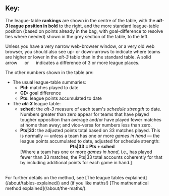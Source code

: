 ## Key:

The league-table **rankings** are shown in the centre of the table, with the **_alt-3_ league position in bold** to the right, and the more standard league-table position (based on points already in the bag, with goal-difference to resolve ties where needed) shown in the grey section of the table, to the left.

Unless you have a very narrow web-browser window, or a very old web browser, you should also see up- or down-arrows to indicate where teams are higher or lower in the *alt-3* table than in the standard table. A solid arrow <img src="/assets/images/up2.svg" width="15"> or <img src="/assets/images/down2.svg" width="15"> indicates a difference of 3 or more league places.

The other numbers shown in the table are:

<ul>
	<li>The usual league-table summaries:
        <ul>
		<li><b>Pld:</b> matches played to date</li>
        <li><b>GD:</b> goal difference</li>
        <li><b>Pts:</b> league points accumulated to date</li>
		</ul>
	</li>
    <li>The <b><i>alt-3</i></b> league table:
        <ul>
		<li><b>sched:</b> the <i>alt-3</i> measure of each team's <i>schedule strength</i> to date.  Numbers greater than zero appear for teams that have played tougher opposition than average and/or have played fewer matches at home than away; and vice-versa for numbers less than zero.</li> 
        <li><b>Pts|33:</b> the adjusted points total based on 33 matches played.  This is normally &mdash; unless a team has one or more <i>games in hand</i> &mdash; the league points accumulated to date, adjusted for schedule strength:
<center>         <b>   Pts|33 = Pts + sched </b> </center>
[Where a team has one or more <i>games in hand</i>, i.e., has played fewer than 33 matches, the Pts|33 total accounts coherently for that by including additional points for each game in hand.]</li></ul></li>
	</ul>

  

<br>
For further details on the method, see 
[The league tables explained](/about/tables-explained/) and (if you like maths!) [The mathematical method explained](/about/the-maths/).

